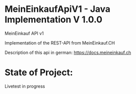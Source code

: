 # MeinEinkaufApiV1 -  Java Implementation V 1.0.0
MeinEinkauf API v1

Implementation of the REST-API from MeinEinkauf.CH

Description of this api in german:
https://docs.meineinkauf.ch

# State of Project:
Livetest in progress
